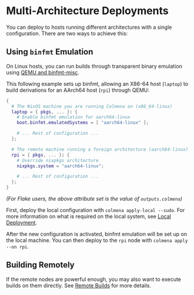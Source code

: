 # Multi-Architecture Deployments

You can deploy to hosts running different architectures with a single configuration.
There are two ways to achieve this:

## Using `binfmt` Emulation

On Linux hosts, you can run builds through transparent binary emulation using [QEMU and binfmt-misc](https://nixos.wiki/wiki/NixOS_on_ARM#Compiling_through_QEMU).

This following example sets up binfmt, allowing an X86-64 host (`laptop`) to build derivations for an AArch64 host (`rpi`) through QEMU:

```nix
{
  # The NixOS machine you are running Colmena on (x86_64-linux)
  laptop = { pkgs, ... }: {
    # Enable binfmt emulation for aarch64-linux
    boot.binfmt.emulatedSystems = [ "aarch64-linux" ];

    # ... Rest of configuration ...
  };

  # The remote machine running a foreign architecture (aarch64-linux)
  rpi = { pkgs, ... }: {
    # Override nixpkgs architecture
    nixpkgs.system = "aarch64-linux";

    # ... Rest of configuration ...
  };
}
```

*(For Flake users, the above attribute set is the value of `outputs.colmena`)*

First, deploy the local configuration with `colmena apply-local --sudo`.
For more information on what is required on the local system, see [Local Deployment](../features/apply-local.md).

After the new configuration is activated, binfmt emulation will be set up on the local machine.
You can then deploy to the `rpi` node with `colmena apply --on rpi`.

## Building Remotely

If the remote nodes are powerful enough, you may also want to execute builds on them directly.
See [Remote Builds](../features/remote-builds.md) for more details.
